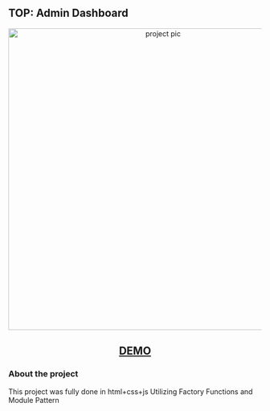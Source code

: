 ## TOP: Admin Dashboard

<p align="center">
  <img src="https://i.imgur.com/jKG6BnL.png" width="600" alt="project pic">
</p>
<h2 align="center">
<a href="https://ferprimoso.github.io/tictactoe-js/">DEMO</a>
</h2>

### About the project

This project was fully done in html+css+js
Utilizing Factory Functions and Module Pattern


